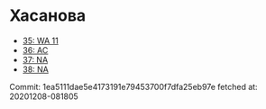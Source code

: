# Хасанова
- [35: WA 11](35.md)
- [36: AC](36.md)
- [37: NA](37.md)
- [38: NA](38.md)

Commit: 1ea5111dae5e4173191e79453700f7dfa25eb97e
 fetched at: 20201208-081805
